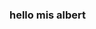<!DOCTYPE html>
<html lang="en">
    <head>
        <title></title>
    </head>
        <body>
            <h3>hello mis albert</h3>
        </body>
    
</html>
